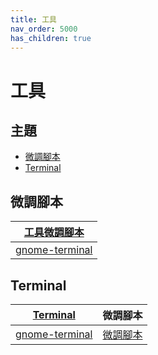 ```yaml
---
title: 工具
nav_order: 5000
has_children: true
---
```



# 工具


## 主題

* [微調腳本](#微調腳本)
* [Terminal](#terminal)




## 微調腳本

| [工具微調腳本](https://github.com/samwhelp/ubuntu-mate-adjustment/tree/main/prototype/main/tool-config) |
| --- |
| [gnome-terminal](https://github.com/samwhelp/ubuntu-mate-adjustment/tree/main/prototype/main/tool-config/part/gnome-terminal) |





## Terminal

| [Terminal](https://samwhelp.github.io/note-about-ubuntu-mate/read/subject/tool/terminal.html) | 微調腳本 |
| --- | --- |
| [gnome-terminal](https://samwhelp.github.io/note-about-ubuntu-mate/read/subject/tool/terminal/gnome-terminal.html) | [微調腳本](https://github.com/samwhelp/ubuntu-mate-adjustment/tree/main/prototype/main/tool-config/part/gnome-terminal) |
